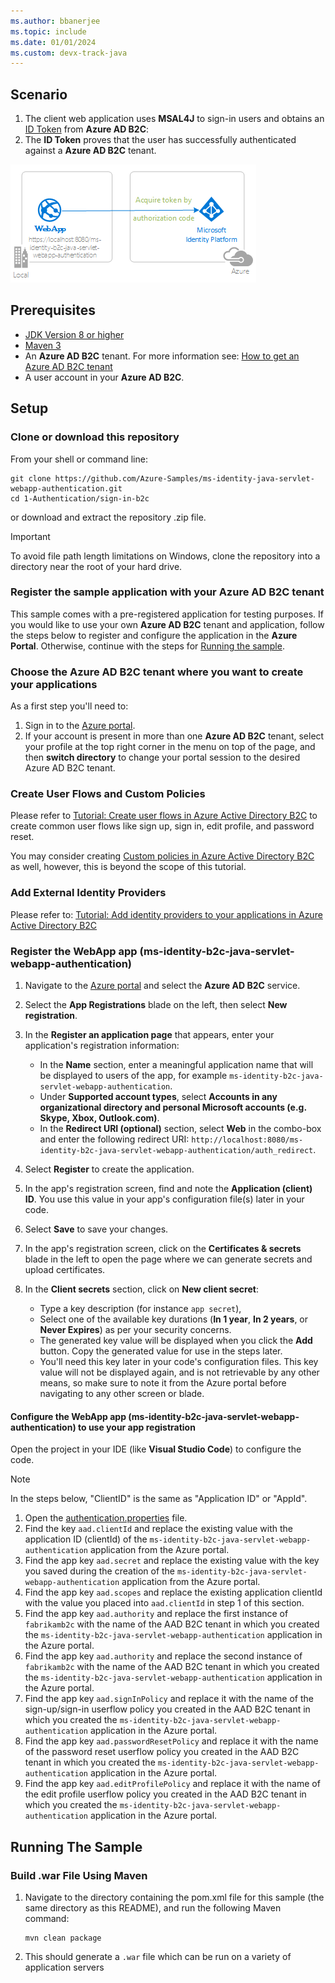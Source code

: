 ```yaml
---
ms.author: bbanerjee
ms.topic: include
ms.date: 01/01/2024
ms.custom: devx-track-java
---
```


## Scenario

1. The client web application uses **MSAL4J** to sign-in users and obtains an [ID Token](https://docs.microsoft.com/azure/active-directory/develop/id-tokens) from **Azure AD B2C**:
1. The **ID Token** proves that the user has successfully authenticated against a **Azure AD B2C** tenant.

![Overview](../media/topology-sign-in.png)


## Prerequisites

- [JDK Version 8 or higher](https://jdk.java.net/8/)
- [Maven 3](https://maven.apache.org/download.cgi)
- An **Azure AD B2C** tenant. For more information see: [How to get an Azure AD B2C tenant](https://docs.microsoft.com/azure/active-directory-b2c/tutorial-create-tenant)
- A user account in your **Azure AD B2C**.

## Setup

### Clone or download this repository

From your shell or command line:

```console
git clone https://github.com/Azure-Samples/ms-identity-java-servlet-webapp-authentication.git
cd 1-Authentication/sign-in-b2c
```

or download and extract the repository .zip file.

> [!IMPORTANT]
> To avoid file path length limitations on Windows, clone the repository into a directory near the root of your hard drive.

### Register the sample application with your Azure AD B2C tenant

This sample comes with a pre-registered application for testing purposes. If you would like to use your own **Azure AD B2C** tenant and application, follow the steps below to register and configure the application in the **Azure Portal**. Otherwise, continue with the steps for [Running the sample](#running-the-sample).


### Choose the Azure AD B2C tenant where you want to create your applications

As a first step you'll need to:

1. Sign in to the [Azure portal](https://portal.azure.com).
1. If your account is present in more than one **Azure AD B2C** tenant, select your profile at the top right corner in the menu on top of the page, and then **switch directory** to change your portal session to the desired Azure AD B2C tenant.

### Create User Flows and Custom Policies

Please refer to [Tutorial: Create user flows in Azure Active Directory B2C](https://docs.microsoft.com/azure/active-directory-b2c/tutorial-create-user-flows) to create common user flows like sign up, sign in, edit profile, and password reset.

You may consider creating [Custom policies in Azure Active Directory B2C](https://docs.microsoft.com/azure/active-directory-b2c/custom-policy-overview) as well, however, this is beyond the scope of this tutorial.

### Add External Identity Providers

Please refer to: [Tutorial: Add identity providers to your applications in Azure Active Directory B2C](https://docs.microsoft.com/azure/active-directory-b2c/tutorial-add-identity-providers)

### Register the WebApp app (ms-identity-b2c-java-servlet-webapp-authentication)

1. Navigate to the [Azure portal](https://portal.azure.com) and select the **Azure AD B2C** service.
1. Select the **App Registrations** blade on the left, then select **New registration**.
1. In the **Register an application page** that appears, enter your application's registration information:
   - In the **Name** section, enter a meaningful application name that will be displayed to users of the app, for example `ms-identity-b2c-java-servlet-webapp-authentication`.
   - Under **Supported account types**, select **Accounts in any organizational directory and personal Microsoft accounts (e.g. Skype, Xbox, Outlook.com)**.
   - In the **Redirect URI (optional)** section, select **Web** in the combo-box and enter the following redirect URI: `http://localhost:8080/ms-identity-b2c-java-servlet-webapp-authentication/auth_redirect`.
1. Select **Register** to create the application.
1. In the app's registration screen, find and note the **Application (client) ID**. You use this value in your app's configuration file(s) later in your code.
1. Select **Save** to save your changes.

1. In the app's registration screen, click on the **Certificates & secrets** blade in the left to open the page where we can generate secrets and upload certificates.
1. In the **Client secrets** section, click on **New client secret**:
   - Type a key description (for instance `app secret`),
   - Select one of the available key durations (**In 1 year**, **In 2 years**, or **Never Expires**) as per your security concerns.
   - The generated key value will be displayed when you click the **Add** button. Copy the generated value for use in the steps later.
   - You'll need this key later in your code's configuration files. This key value will not be displayed again, and is not retrievable by any other means, so make sure to note it from the Azure portal before navigating to any other screen or blade.

#### Configure the WebApp app (ms-identity-b2c-java-servlet-webapp-authentication) to use your app registration

Open the project in your IDE (like **Visual Studio Code**) to configure the code.

> [!NOTE]
> In the steps below, "ClientID" is the same as "Application ID" or "AppId".

1. Open the [authentication.properties](https://github.com/Azure-Samples/ms-identity-java-servlet-webapp-authentication/blob/main/1-Authentication/sign-in-b2c/src/main/resources/authentication.properties) file.
1. Find the key `aad.clientId` and replace the existing value with the application ID (clientId) of the `ms-identity-b2c-java-servlet-webapp-authentication` application from the Azure portal.
1. Find the app key `aad.secret` and replace the existing value with the key you saved during the creation of the `ms-identity-b2c-java-servlet-webapp-authentication` application from the Azure portal.
1. Find the app key `aad.scopes` and replace the existing application clientId with the value you placed into `aad.clientId` in step 1 of this section.
1. Find the app key `aad.authority` and replace the first instance of `fabrikamb2c` with the name of the AAD B2C tenant in which you created the `ms-identity-b2c-java-servlet-webapp-authentication` application in the Azure portal.
1. Find the app key `aad.authority` and replace the second instance of `fabrikamb2c` with the name of the AAD B2C tenant in which you created the `ms-identity-b2c-java-servlet-webapp-authentication` application in the Azure portal.
1. Find the app key `aad.signInPolicy` and replace it with the name of the sign-up/sign-in userflow policy you created in the AAD B2C tenant in which you created the `ms-identity-b2c-java-servlet-webapp-authentication` application in the Azure portal.
1. Find the app key `aad.passwordResetPolicy` and replace it with the name of the password reset userflow policy you created in the AAD B2C tenant in which you created the `ms-identity-b2c-java-servlet-webapp-authentication` application in the Azure portal.
1. Find the app key `aad.editProfilePolicy` and replace it with the name of the edit profile userflow policy you created in the AAD B2C tenant in which you created the `ms-identity-b2c-java-servlet-webapp-authentication` application in the Azure portal.



## Running The Sample

### Build .war File Using Maven

1. Navigate to the directory containing the pom.xml file for this sample (the same directory as this README), and run the following Maven command:
    ```
    mvn clean package
    ```
1. This should generate a `.war` file which can be run on a variety of application servers

